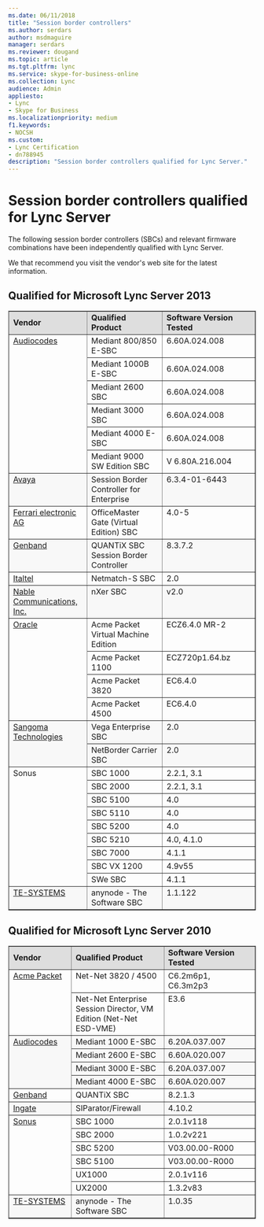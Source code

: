 ```yaml
---
ms.date: 06/11/2018
title: "Session border controllers"
ms.author: serdars
author: msdmaguire
manager: serdars
ms.reviewer: dougand
ms.topic: article
ms.tgt.pltfrm: lync
ms.service: skype-for-business-online
ms.collection: Lync
audience: Admin
appliesto:
- Lync
- Skype for Business 
ms.localizationpriority: medium
f1.keywords:
- NOCSH
ms.custom:
- Lync Certification
- dn788945
description: "Session border controllers qualified for Lync Server."
---
```


# Session border controllers qualified for Lync Server

The following session border controllers (SBCs) and relevant firmware combinations have been independently qualified with Lync Server.

We that recommend you visit the vendor's web site for the latest information.

## Qualified for Microsoft Lync Server 2013
<table border="1" cellpadding="5" cellspacing="" class="grid" width="100%">
    <tr bgcolor="#DEDEDE">
        <td width="200px"><strong>Vendor</strong></td>
        <td width="344px"><strong>Qualified Product</strong></td>
        <td width="396px"><strong>Software Version Tested</strong></td>
    </tr>
    <tr align="left" valign="top">
        <td rowspan="6"><a href="https://www.audiocodes.com/">Audiocodes</a></td>
        <td>Mediant 800/850 E-SBC</td>
        <td>6.60A.024.008</td>
    </tr>
    <tr>
        <td>Mediant 1000B E-SBC</td>
        <td>6.60A.024.008</td>
    </tr>
    <tr>
        <td>Mediant 2600 SBC</td>
        <td>6.60A.024.008</td>
    </tr>
    <tr>
        <td>Mediant 3000 SBC</td>
        <td>6.60A.024.008</td>
    </tr>
    <tr>
        <td>Mediant 4000 E-SBC</td>
        <td>6.60A.024.008</td>
    </tr>
    <tr>
        <td>Mediant 9000 SW Edition SBC</td>
        <td>V 6.80A.216.004</td>
    </tr>
    <tr align="left" bgcolor="#F8F8F8" valign="top">
        <td><a href="http://www.avaya.com/usa/product/avaya-session-border-controller-for-enterprise/">Avaya</a></td>
        <td>Session Border Controller for Enterprise</td>
        <td>6.3.4-01-6443</td>
    </tr>
    <tr align="left" valign="top">
        <td><a href="http://www.mediagateway.de/en/lync-2013.html">Ferrari electronic AG</a></td>
        <td>OfficeMaster Gate (Virtual Edition) SBC</td>
        <td>4.0-5</td>
    </tr>
    <tr align="left" bgcolor="#F8F8F8" valign="top">
        <td><a href="http://www.genband.com/products/quantix/session-border-controller">Genband</a></td>
        <td>QUANTiX SBC Session Border Controller</td>
        <td>8.3.7.2</td>
    </tr>
    <tr align="left" valign="top">
        <td><a href="http://www.italtel.it/en/">Italtel</a></td>
        <td>Netmatch-S SBC</td>
        <td>2.0</td>
    </tr>
    <tr align="left" bgcolor="#F8F8F8" valign="top">
        <td><a href="http://www.nablecomm.com/eng/solution/sbc.php">Nable Communications, Inc.</a></td>
        <td>nXer SBC</td>
        <td>v2.0</td>
    </tr>
    <tr align="left" valign="top">
        <td rowspan="4"><a href="https://www.oracle.com/a/ocom/docs/industries/communications/acme-packet-1100-ds.pdf">Oracle</a></td>
        <td>Acme Packet Virtual Machine Edition</td>
        <td>ECZ6.4.0 MR-2</td>
    </tr>
    <tr align="left" valign="top">
        <td>Acme Packet 1100</td>
        <td>ECZ720p1.64.bz</td>
    </tr>
    <tr align="left" valign="top">
        <td>Acme Packet 3820</td>
        <td>EC6.4.0</td>
    </tr>
    <tr align="left" valign="top">
        <td>Acme Packet 4500</td>
        <td>EC6.4.0</td>
    </tr>
    <tr align="left" bgcolor="#F8F8F8" valign="top">
        <td rowspan="2"><a href="https://www.sangoma.com/">Sangoma Technologies</a></td>
        <td>Vega Enterprise SBC</td>
        <td>2.0</td>
    </tr>
    <tr align="left" bgcolor="#F8F8F8" valign="top">
        <td>NetBorder Carrier SBC</td>
        <td>2.0</td>
    </tr>
    <tr align="left" valign="top">
        <td rowspan="9">Sonus</td>
        <td>SBC 1000</td>
        <td>2.2.1, 3.1</td>
    </tr>
    <tr align="left" valign="top">
        <td>SBC 2000</td>
        <td>2.2.1, 3.1</td>
    </tr>
    <tr align="left" valign="top">
        <td>SBC 5100</td>
        <td>4.0</td>
    </tr>
    <tr align="left" valign="top">
        <td>SBC 5110</td>
        <td>4.0</td>
    </tr>
    <tr align="left" valign="top">
        <td>SBC 5200</td>
        <td>4.0</td>
    </tr>
    <tr align="left" valign="top">
        <td>SBC 5210</td>
        <td>4.0, 4.1.0</td>
    </tr>
    <tr align="left" valign="top">
        <td>SBC 7000</td>
        <td>4.1.1</td>
    </tr>
    <tr align="left" valign="top">
        <td>SBC VX 1200</td>
        <td>4.9v55</td>
    </tr>
    <tr align="left" valign="top">
        <td>SWe SBC</td>
        <td>4.1.1</td>
    </tr>
    <tr align="left" bgcolor="#F8F8F8" valign="top">
        <td><a href="https://www.anynode.de/">TE-SYSTEMS</a></td>
        <td>anynode - The Software SBC</td>
        <td>1.1.122</td>
    </tr>
</table>


## Qualified for Microsoft Lync Server 2010

<table border="1" cellpadding="5" cellspacing="" class="grid" width="100%">
    <tr bgcolor="#DEDEDE">
        <td width="200px"><strong>Vendor</strong></td>
        <td><strong>Qualified Product</strong></td>
        <td><strong>Software Version Tested</strong></td>
    </tr>
    <tr align="left" valign="top">
        <td rowspan="2"><a href="http://www.oracle.com/us/corporate/acquisitions/acmepacket/index.html?origref=http://www.acmepacket.com/">Acme Packet</a></td>
        <td>Net-Net 3820 / 4500</td>
        <td>C6.2m6p1, C6.3m2p3</td>
    </tr>
    <tr align="left" valign="top">
        <td>Net-Net Enterprise Session Director, VM Edition (Net-Net ESD-VME)</td>
        <td>E3.6</td>
    </tr>
    <tr align="left" bgcolor="#F8F8F8" valign="top">
        <td rowspan="4"><a href="https://www.audiocodes.com">Audiocodes</a></td>
        <td width="344px">Mediant 1000 E-SBC</td>
        <td width="396px">6.20A.037.007</td>
    </tr>
    <tr bgcolor="#F8F8F8">
        <td>Mediant 2600 E-SBC</td>
        <td>6.60A.020.007</td>
    </tr>
    <tr bgcolor="#F8F8F8">
        <td>Mediant 3000 E-SBC</td>
        <td>6.20A.037.007</td>
    </tr>
    <tr bgcolor="#F8F8F8">
        <td>Mediant 4000 E-SBC</td>
        <td>6.60A.020.007</td>
    </tr>
    <tr align="left" valign="top">
        <td><a href="http://www.genband.com/solutions/smart-session/sip-trunking/microsoft-lync-interoperability">Genband</a></td>
        <td width="344px">QUANTiX SBC</td>
        <td width="396px">8.2.1.3</td>
    </tr>
    <tr align="left" bgcolor="#F8F8F8" valign="top">
        <td><a href="http://www.ingate.com/lync.php">Ingate</a></td>
        <td width="344px">SIParator/Firewall</td>
        <td width="396px">4.10.2</td>
    </tr>
    <tr align="left" valign="top">
        <td rowspan="6"><a href="https://ribboncommunications.com/">Sonus</a></td>
        <td width="344px">SBC 1000</td>
        <td width="396px">2.0.1v118</td>
    </tr>
    <tr align="left">
        <td width="344px">SBC 2000</td>
        <td width="396px">1.0.2v221</td>
    </tr>
    <tr align="left">
        <td width="344px">SBC 5200</td>
        <td width="396px">V03.00.00-R000</td>
    </tr>
    <tr align="left">
        <td>SBC 5100</td>
        <td>V03.00.00-R000</td>
    </tr>
    <tr align="left" valign="top">
        <td width="344px">UX1000</td>
        <td width="396px">2.0.1v116</td>
    </tr>
    <tr>
        <td>UX2000</td>
        <td>1.3.2v83</td>
    </tr>
    <tr align="left" bgcolor="#F8F8F8" valign="top">
        <td><a href="https://www.anynode.de/">TE-SYSTEMS</a></td>
        <td width="344px">anynode - The Software SBC</td>
        <td width="396px">1.0.35</td>
    </tr>
</table>



